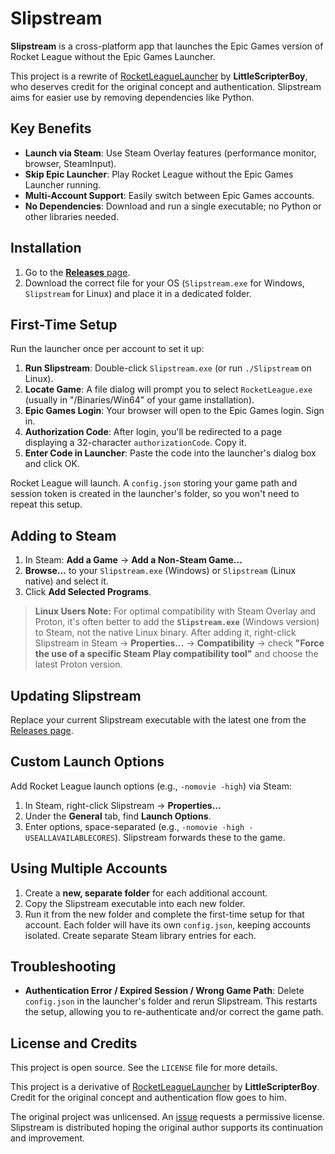 # Slipstream

**Slipstream** is a cross-platform app that launches the Epic Games version of Rocket League without the Epic Games Launcher.

This project is a rewrite of [RocketLeagueLauncher](https://github.com/LittleScripterBoy/RocketLeagueLauncher) by **LittleScripterBoy**, who deserves credit for the original concept and authentication. Slipstream aims for easier use by removing dependencies like Python.

## Key Benefits

*   **Launch via Steam**: Use Steam Overlay features (performance monitor, browser, SteamInput).
*   **Skip Epic Launcher**: Play Rocket League without the Epic Games Launcher running.
*   **Multi-Account Support**: Easily switch between Epic Games accounts.
*   **No Dependencies**: Download and run a single executable; no Python or other libraries needed.

## Installation

1.  Go to the [**Releases** page](https://github.com/jun-eau/Slipstream/releases).
2.  Download the correct file for your OS (`Slipstream.exe` for Windows, `Slipstream` for Linux) and place it in a dedicated folder.

## First-Time Setup

Run the launcher once per account to set it up:

1.  **Run Slipstream**: Double-click `Slipstream.exe` (or run `./Slipstream` on Linux).
2.  **Locate Game**: A file dialog will prompt you to select `RocketLeague.exe` (usually in "/Binaries/Win64" of your game installation).
3.  **Epic Games Login**: Your browser will open to the Epic Games login. Sign in.
4.  **Authorization Code**: After login, you'll be redirected to a page displaying a 32-character `authorizationCode`. Copy it.
5.  **Enter Code in Launcher**: Paste the code into the launcher's dialog box and click OK.

Rocket League will launch. A `config.json` storing your game path and session token is created in the launcher's folder, so you won't need to repeat this setup.

## Adding to Steam

1.  In Steam: **Add a Game** -> **Add a Non-Steam Game...**
2.  **Browse...** to your `Slipstream.exe` (Windows) or `Slipstream` (Linux native) and select it.
3.  Click **Add Selected Programs**.

> **Linux Users Note:** For optimal compatibility with Steam Overlay and Proton, it's often better to add the **`Slipstream.exe`** (Windows version) to Steam, not the native Linux binary. After adding it, right-click Slipstream in Steam -> **Properties...** -> **Compatibility** -> check **"Force the use of a specific Steam Play compatibility tool"** and choose the latest Proton version.

## Updating Slipstream

Replace your current Slipstream executable with the latest one from the [Releases page](https://github.com/jun-eau/Slipstream/releases).

## Custom Launch Options

Add Rocket League launch options (e.g., `-nomovie -high`) via Steam:

1.  In Steam, right-click Slipstream -> **Properties...**
2.  Under the **General** tab, find **Launch Options**.
3.  Enter options, space-separated (e.g., `-nomovie -high -USEALLAVAILABLECORES`). Slipstream forwards these to the game.

## Using Multiple Accounts

1.  Create a **new, separate folder** for each additional account.
2.  Copy the Slipstream executable into each new folder.
3.  Run it from the new folder and complete the first-time setup for that account.
    Each folder will have its own `config.json`, keeping accounts isolated. Create separate Steam library entries for each.

## Troubleshooting

*   **Authentication Error / Expired Session / Wrong Game Path**: Delete `config.json` in the launcher's folder and rerun Slipstream. This restarts the setup, allowing you to re-authenticate and/or correct the game path.

## License and Credits

This project is open source. See the `LICENSE` file for more details.

This project is a derivative of [RocketLeagueLauncher](https://github.com/LittleScripterBoy/RocketLeagueLauncher) by **LittleScripterBoy**. Credit for the original concept and authentication flow goes to him.

The original project was unlicensed. An [issue](https://github.com/LittleScripterBoy/RocketLeagueLauncher/issues/1) requests a permissive license. Slipstream is distributed hoping the original author supports its continuation and improvement.

